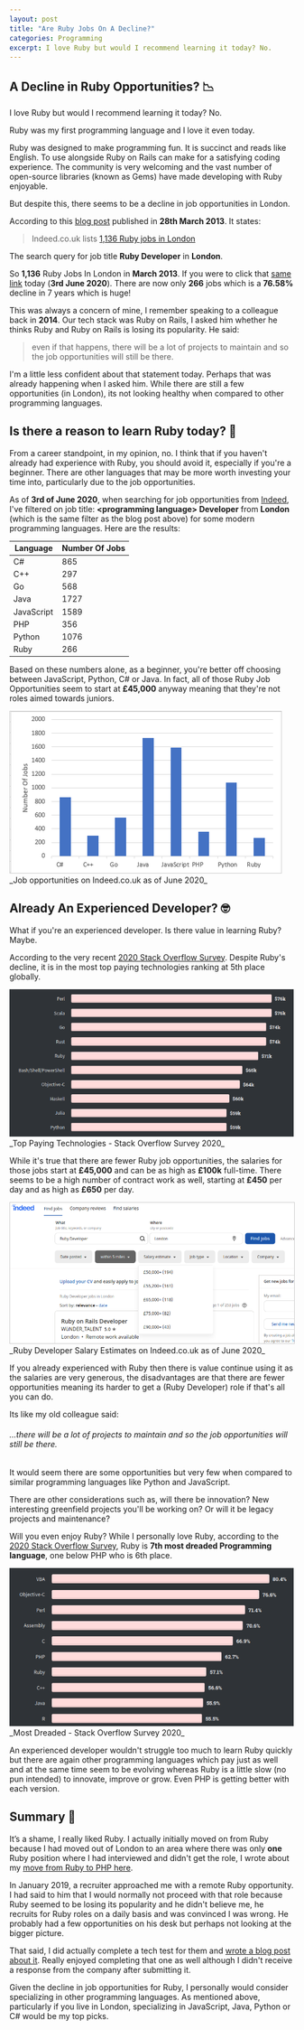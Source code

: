 ```yaml
---
layout: post
title: "Are Ruby Jobs On A Decline?"
categories: Programming
excerpt: I love Ruby but would I recommend learning it today? No.
---
```


## A Decline in Ruby Opportunities? &#x1f4c9;

I love Ruby but would I recommend learning it today? No.

Ruby was my first programming language and I love it even today.

Ruby was designed to make programming fun. It is succinct and reads like English. To use alongside Ruby on Rails can make for a satisfying coding experience. The community is very welcoming and the vast number of open-source libraries (known as Gems) have made developing with Ruby enjoyable.

But despite this, there seems to be a decline in job opportunities in London.

According to this [blog post](https://blog.makersacademy.com/what-is-the-demand-for-ruby-developers-in-london-today-42e05f23656d) published in **28th March 2013**. It states:

> Indeed.co.uk lists [1,136 Ruby jobs in London](https://www.indeed.co.uk/Ruby-Developer-jobs-in-London)

The search query for job title **Ruby Developer** in **London**.

So **1,136** Ruby Jobs In London in **March 2013**. If you were to click that [same link](https://www.indeed.co.uk/Ruby-Developer-jobs-in-London) today (**3rd June 2020**). There are now only **266** jobs which is a **76.58%** decline in 7 years which is huge!

This was always a concern of mine, I remember speaking to a colleague back in **2014**. Our tech stack was Ruby on Rails, I asked him whether he thinks Ruby and Ruby on Rails is losing its popularity. He said:

> even if that happens, there will be a lot of projects to maintain and so the job opportunities will still be there.

I'm a little less confident about that statement today. Perhaps that was already happening when I asked him. While there are still a few opportunities (in London), its not looking healthy when compared to other programming languages.

## Is there a reason to learn Ruby today? &#x1f914;

From a career standpoint, in my opinion, no. I think that if you haven't already had experience with Ruby, you should avoid it, especially if you're a beginner. There are other languages that may be more worth investing your time into, particularly due to the job opportunities.

As of **3rd of June 2020**, when searching for job opportunities from [Indeed](https://indeed.co.uk), I've filtered on job title: **\<programming language\> Developer** from **London** (which is the same filter as the blog post above) for some modern programming languages. Here are the results:

|  Language    | Number Of Jobs |
| ----------- | -------------- |
| C#          | 865            |
| C++         | 297            |
| Go          | 568            |
| Java        | 1727           |
| JavaScript  | 1589           |
| PHP         | 356            |
| Python      | 1076           |
| Ruby        | 266            |

Based on these numbers alone, as a beginner, you're better off choosing between JavaScript, Python, C# or Java. In fact, all of those Ruby Job Opportunities seem to start at **£45,000** anyway meaning that they're not roles aimed towards juniors.

<img src="/assets/media/is-ruby-on-a-decline-1.png" style="border: 1px solid #ccc">
_Job opportunities on Indeed.co.uk as of June 2020_

## Already An Experienced Developer? &#x1f913;

What if you're an experienced developer. Is there value in learning Ruby? Maybe.

According to the very recent [2020 Stack Overflow Survey](https://insights.stackoverflow.com/survey/2020#top-paying-technologies). Despite Ruby's decline, it is in the most top paying technologies ranking at 5th place globally.

<img src="/assets/media/is-ruby-on-a-decline-2.png">
_Top Paying Technologies - Stack Overflow Survey 2020_

While it's true that there are fewer Ruby job opportunities, the salaries for those jobs start at **£45,000** and can be as high as **£100k** full-time. There seems to be a high number of contract work as well, starting at **£450** per day and as high as **£650** per day.

<img src="/assets/media/is-ruby-on-a-decline-3.png" style="border: 1px solid #ccc">
_Ruby Developer Salary Estimates on Indeed.co.uk as of June 2020_

If you already experienced with Ruby then there is value continue using it as the salaries are very generous, the disadvantages are that there are fewer opportunities meaning its harder to get a (Ruby Developer) role if that's all you can do.

Its like my old colleague said:

###### ...there will be a lot of projects to maintain and so the job opportunities will still be there.

It would seem there are some opportunities but very few when compared to similar programming languages like Python and JavaScript.

There are other considerations such as, will there be innovation? New interesting greenfield projects you'll be working on? Or will it be legacy projects and maintenance?

Will you even enjoy Ruby? While I personally love Ruby, according to the [2020 Stack Overflow Survey](https://insights.stackoverflow.com/survey/2020#technology-most-loved-dreaded-and-wanted-languages-dreaded), Ruby is **7th most dreaded Programming language**, one below PHP who is 6th place.

<img src="/assets/media/is-ruby-on-a-decline-4.png">
_Most Dreaded - Stack Overflow Survey 2020_

An experienced developer wouldn't struggle too much to learn Ruby quickly but there are again other programming languages which pay just as well and at the same time seem to be evolving whereas Ruby is a little slow (no pun intended) to innovate, improve or grow. Even PHP is getting better with each version.

## Summary &#x1f4dd;

It’s a shame, I really liked Ruby. I actually initially moved on from Ruby because I had moved out of London to an area where there was only **one** Ruby position where I had interviewed and didn't get the role, I wrote about my [move from Ruby to PHP here](/moving-from-ruby-to-php/).

In January 2019, a recruiter approached me with a remote Ruby opportunity. I had said to him that I would normally not proceed with that role because Ruby seemed to be losing its popularity and he didn't believe me, he recruits for Ruby roles on a daily basis and was convinced I was wrong. He probably had a few opportunities on his desk but perhaps not looking at the bigger picture.

That said, I did actually complete a tech test for them and [wrote a blog post about it](/prime-factorization/). Really enjoyed completing that one as well although I didn't receive a response from the company after submitting it.

Given the decline in job opportunities for Ruby, I personally would consider specializing in other programming languages. As mentioned above, particularly if you live in London, specializing in JavaScript, Java, Python or C# would be my top picks.
